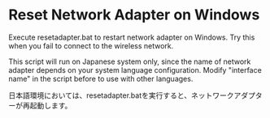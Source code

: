 # Reset Network Adapter on Windows
Execute resetadapter.bat to restart network adapter on Windows.
Try this when you fail to connect to the wireless network.

This script will run on Japanese system only, since the name of network adapter depends on your system language configuration.
Modify "interface name" in the script before to use with other languages.

日本語環境においては、resetadapter.batを実行すると、ネットワークアダプターが再起動します。